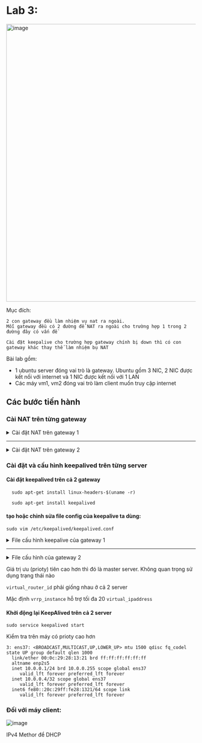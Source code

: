 # Lab 3:
<img width="738" alt="image" src="https://user-images.githubusercontent.com/54473576/225810956-0764dd06-c5d1-40a8-a252-af80cb512678.png">

Mục đích: 
```
2 con gateway đều làm nhiệm vụ nat ra ngoài.
Mỗi gateway đều có 2 đường để NAT ra ngoài cho trường hợp 1 trong 2 đường đây có vấn đề

Cài đặt keepalive cho trường hợp gateway chính bị down thì có con gateway khác thay thế làm nhiệm bụ NAT
```

Bài lab gồm:
  - 1 ubuntu server đóng vai trò là gateway. Ubuntu gồm 3 NIC, 2 NIC được kết nối với internet và 1 NIC được kết nối với 1 LAN
  - Các máy vm1, vm2 đóng vai trò làm client muốn truy cập internet
  
## Các bước tiến hành

### Cài NAT trên từng gateway

<details>

<summary>Cài đặt NAT trên gateway 1</summary>

#### Thay đổi IPv4 của interface ens37 

Dùng: `sudo vim /etc/netplan/00-installer-config.yaml`.

```
network:
  ethernets:
    ens33:
      dhcp4: true
    ens37:
      addresses:
      - 10.0.0.1/24
    ens38:
      dhcp4: true
  version: 2
```
Dùng `sudo netplan apply` để lưu lại đã thay đổi

Dùng `ip a` để xem cài đặt đã thay đổi
```
gw1@gateway:~$ ip a
1: lo: <LOOPBACK,UP,LOWER_UP> mtu 65536 qdisc noqueue state UNKNOWN group default qlen 1000
    link/loopback 00:00:00:00:00:00 brd 00:00:00:00:00:00
    inet 127.0.0.1/8 scope host lo
       valid_lft forever preferred_lft forever
    inet6 ::1/128 scope host 
       valid_lft forever preferred_lft forever
2: ens33: <BROADCAST,MULTICAST,UP,LOWER_UP> mtu 1500 qdisc fq_codel state UP group default qlen 1000
    link/ether 00:0c:29:28:13:17 brd ff:ff:ff:ff:ff:ff
    altname enp2s1
    inet 172.16.217.133/24 metric 100 brd 172.16.217.255 scope global dynamic ens33
       valid_lft 1719sec preferred_lft 1719sec
    inet6 fe80::20c:29ff:fe28:1317/64 scope link 
       valid_lft forever preferred_lft forever
3: ens37: <BROADCAST,MULTICAST,UP,LOWER_UP> mtu 1500 qdisc fq_codel state UP group default qlen 1000
    link/ether 00:0c:29:28:13:21 brd ff:ff:ff:ff:ff:ff
    altname enp2s5
    inet 10.0.0.1/24 brd 10.0.0.255 scope global ens37
       valid_lft forever preferred_lft forever
    inet6 fe80::20c:29ff:fe28:1321/64 scope link 
       valid_lft forever preferred_lft forever
4: ens38: <BROADCAST,MULTICAST,UP,LOWER_UP> mtu 1500 qdisc fq_codel state UP group default qlen 1000
    link/ether 00:0c:29:28:13:2b brd ff:ff:ff:ff:ff:ff
    altname enp2s6
    inet 172.16.217.139/24 metric 100 brd 172.16.217.255 scope global dynamic ens38
       valid_lft 1719sec preferred_lft 1719sec
    inet6 fe80::20c:29ff:fe28:132b/64 scope link 
       valid_lft forever preferred_lft forever
```

#### Enable IPv4_forward:

Để nhận các gói tin từ NIC này sang NIC khác của máy

Uncomment dòng `net.ipv4.ip_forward=1` trong file /etc/sysctl.conf.

Mở file /etc/sysctl.conf dùng `sudo vim /etc/sysctl.conf`. Nhấn `i` để vào chế độ insert và sửa. Sửa xong thì nhấn phím `Esc` và gõ `:wq`

Áp dụng thay đổi tức thì mà không cần reboot dùng: `sudo sysctl -p /etc/sysctl.conf`

#### Cài đặt NAT:

Cài đặt iptables-persistent: dùng `sudo apt-get install iptables-persistent`

Dùng `sudo iptables --table nat -L -v` để xem các chain và rule trong bảng `nat`

```
gw1@gateway:~$ sudo iptables --table nat -L -v
Chain PREROUTING (policy ACCEPT 0 packets, 0 bytes)
 pkts bytes target     prot opt in     out     source               destination         

Chain INPUT (policy ACCEPT 0 packets, 0 bytes)
 pkts bytes target     prot opt in     out     source               destination         

Chain OUTPUT (policy ACCEPT 0 packets, 0 bytes)
 pkts bytes target     prot opt in     out     source               destination         

Chain POSTROUTING (policy ACCEPT 0 packets, 0 bytes)
 pkts bytes target     prot opt in     out     source               destination
```
Dùng các lệnh dưới để thêm rule NAT
```
sudo iptables --table nat --append POSTROUTING -s 10.0.0.0/24 --out-interface ens33 --jump MASQUERADE

sudo iptables --table nat --append POSTROUTING -s 10.0.0.0/24 --out-interface ens38 --jump MASQUERADE

``` 
Lưu cài đặt đã thay đổi với iptables: `sudo iptables-save > /etc/iptables/rules.v4`
</details>
  
---------
  
<details>
<summary>Cài đặt NAT trên gateway 2</summary>

#### Thay đổi IPv4 của interface ens37 

Dùng: `sudo vim /etc/netplan/00-installer-config.yaml`.

```
network:
  ethernets:
    ens33:
      dhcp4: true
    ens37:
      addresses:
      - 10.0.0.2/24
    ens38:
      dhcp4: true
  version: 2
```
Dùng `sudo netplan apply` để lưu lại đã thay đổi

Dùng `ip a` để xem cài đặt đã thay đổi
```
gw2@gateway:~$ ip a
1: lo: <LOOPBACK,UP,LOWER_UP> mtu 65536 qdisc noqueue state UNKNOWN group default qlen 1000
    link/loopback 00:00:00:00:00:00 brd 00:00:00:00:00:00
    inet 127.0.0.1/8 scope host lo
       valid_lft forever preferred_lft forever
    inet6 ::1/128 scope host 
       valid_lft forever preferred_lft forever
2: ens33: <BROADCAST,MULTICAST,UP,LOWER_UP> mtu 1500 qdisc fq_codel state UP group default qlen 1000
    link/ether 00:0c:29:36:ca:7e brd ff:ff:ff:ff:ff:ff
    altname enp2s1
    inet 172.16.217.137/24 metric 100 brd 172.16.217.255 scope global dynamic ens33
       valid_lft 1548sec preferred_lft 1548sec
    inet6 fe80::20c:29ff:fe36:ca7e/64 scope link 
       valid_lft forever preferred_lft forever
3: ens37: <BROADCAST,MULTICAST,UP,LOWER_UP> mtu 1500 qdisc fq_codel state UP group default qlen 1000
    link/ether 00:0c:29:36:ca:88 brd ff:ff:ff:ff:ff:ff
    altname enp2s5
    inet 10.0.0.2/24 brd 10.0.0.255 scope global ens37
       valid_lft forever preferred_lft forever
    inet6 fe80::20c:29ff:fe36:ca88/64 scope link 
       valid_lft forever preferred_lft forever
4: ens38: <BROADCAST,MULTICAST,UP,LOWER_UP> mtu 1500 qdisc fq_codel state UP group default qlen 1000
    link/ether 00:0c:29:36:ca:92 brd ff:ff:ff:ff:ff:ff
    altname enp2s6
    inet 172.16.217.138/24 metric 100 brd 172.16.217.255 scope global dynamic ens38
       valid_lft 1550sec preferred_lft 1550sec
    inet6 fe80::20c:29ff:fe36:ca92/64 scope link 
       valid_lft forever preferred_lft forever
```

#### Enable IPv4_forward:

Để nhận các gói tin từ NIC này sang NIC khác của máy

Uncomment dòng `net.ipv4.ip_forward=1` trong file /etc/sysctl.conf.

Mở file /etc/sysctl.conf dùng `sudo vim /etc/sysctl.conf`. Nhấn `i` để vào chế độ insert và sửa. Sửa xong thì nhấn phím `Esc` và gõ `:wq`

Áp dụng thay đổi tức thì mà không cần reboot dùng: `sudo sysctl -p /etc/sysctl.conf`

#### Cài đặt NAT:

Cài đặt iptables-persistent: dùng `sudo apt-get install iptables-persistent`

Dùng `sudo iptables --table nat -L -v` để xem các chain và rule trong bảng `nat`

```
gw2@gateway:~$ sudo iptables --table nat -L -v
Chain PREROUTING (policy ACCEPT 0 packets, 0 bytes)
 pkts bytes target     prot opt in     out     source               destination         

Chain INPUT (policy ACCEPT 0 packets, 0 bytes)
 pkts bytes target     prot opt in     out     source               destination         

Chain OUTPUT (policy ACCEPT 0 packets, 0 bytes)
 pkts bytes target     prot opt in     out     source               destination         

Chain POSTROUTING (policy ACCEPT 0 packets, 0 bytes)
 pkts bytes target     prot opt in     out     source               destination
```
Dùng các lệnh dưới để để thêm rule NAT
```
sudo iptables --table nat --append POSTROUTING -s 10.0.0.0/24 --out-interface ens33 --jump MASQUERADE

sudo iptables --table nat --append POSTROUTING -s 10.0.0.0/24 --out-interface ens38 --jump MASQUERADE

``` 

Lưu cài đặt đã thay đổi với iptables: `sudo iptables-save > /etc/iptables/rules.v4`

</details>

 ### Cài đặt và cấu hình keepalived trên từng server
 
  #### **Cài đặt keepalived trên cả 2 gateway**
   
  ```
    sudo apt-get install linux-headers-$(uname -r)

    sudo apt-get install keepalived
  ```
  
  #### tạo hoặc chỉnh sửa file config của keepalive ta dùng:
   ```
   sudo vim /etc/keepalived/keepalived.conf
   ```
  
 <details>
   <summary>File cấu hình keepalive của gateway 1</summary>

   ```
   global_defs {
        smtp_server localhost
        smtp_connect_timeout 30
   }

   vrrp_instance VI_1 {
        state BACKUP
        interface ens37
        virtual_router_id 101
        priority 101
        advert_int 1
        authentication {
                auth_type PASS
                auth_pass 1111
        }
        virtual_ipaddress {
                10.0.0.4
        }
   }
   ```
   
</details>
  
----------------------
  
<details>
<summary>File cấu hình của gateway 2</summary>
  
```
  bal_defs {
        smtp_server localhost
        smtp_connect_timeout 30
  }

  vrrp_instance VI_1 {
        state MASTER
        interface ens37
        virtual_router_id 101
        priority 100
        advert_int 1
        authentication {
                auth_type PASS
                auth_pass 1111
        }
        virtual_ipaddress {
                10.0.0.4
        }
  }
```
</details>
  
  Giá trị ưu (prioty) tiên cao hơn thì đó là master server. Không quan trọng sử dụng trạng thái nào
  
  `virtual_router_id` phải giống nhau ở cả 2 server
  
  Mặc định `vrrp_instance` hỗ trợ tối đa 20 `virtual_ipaddress`
  
  #### Khởi động lại KeepAlived trên cả 2 server
  
  ```
  sudo service keepalived start
  ```
  
  Kiểm tra trên máy có prioty cao hơn
  
  ```
  3: ens37: <BROADCAST,MULTICAST,UP,LOWER_UP> mtu 1500 qdisc fq_codel state UP group default qlen 1000
    link/ether 00:0c:29:28:13:21 brd ff:ff:ff:ff:ff:ff
    altname enp2s5
    inet 10.0.0.1/24 brd 10.0.0.255 scope global ens37
       valid_lft forever preferred_lft forever
    inet 10.0.0.4/32 scope global ens37
       valid_lft forever preferred_lft forever
    inet6 fe80::20c:29ff:fe28:1321/64 scope link 
       valid_lft forever preferred_lft forever
  ```
  
### Đối với máy client:

![image](https://user-images.githubusercontent.com/54473576/225839656-011d4d21-67d6-4eb0-ba37-c60a9086e1ea.png)

IPv4 Methor để DHCP
